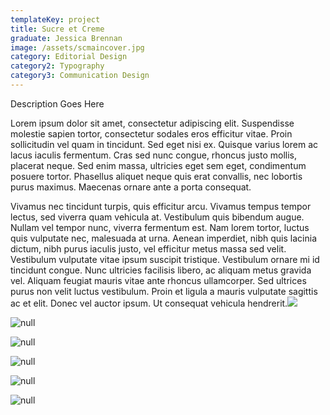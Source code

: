 ```yaml
---
templateKey: project
title: Sucre et Creme
graduate: Jessica Brennan
image: /assets/scmaincover.jpg
category: Editorial Design
category2: Typography
category3: Communication Design
---
```

Description Goes Here


Lorem ipsum dolor sit amet, consectetur adipiscing elit. Suspendisse molestie sapien tortor, consectetur sodales eros efficitur vitae. Proin sollicitudin vel quam in tincidunt. Sed eget nisi ex. Quisque varius lorem ac lacus iaculis fermentum. Cras sed nunc congue, rhoncus justo mollis, placerat neque. Sed enim massa, ultricies eget sem eget, condimentum posuere tortor. Phasellus aliquet neque quis erat convallis, nec lobortis purus maximus. Maecenas ornare ante a porta consequat.

Vivamus nec tincidunt turpis, quis efficitur arcu. Vivamus tempus tempor lectus, sed viverra quam vehicula at. Vestibulum quis bibendum augue. Nullam vel tempor nunc, viverra fermentum est. Nam lorem tortor, luctus quis vulputate nec, malesuada at urna. Aenean imperdiet, nibh quis lacinia dictum, nibh purus iaculis justo, vel efficitur metus massa sed velit. Vestibulum vulputate vitae ipsum suscipit tristique. Vestibulum ornare mi id tincidunt congue. Nunc ultricies facilisis libero, ac aliquam metus gravida vel. Aliquam feugiat mauris vitae ante rhoncus ullamcorper. Sed ultrices purus non velit luctus vestibulum. Proin et ligula a mauris vulputate sagittis ac et elit. Donec vel auctor ipsum. Ut consequat vehicula hendrerit.![](/assets/sccover01.jpg)

![null](/assets/sccovers02.jpg)

![null](/assets/scspread03.jpg)

![null](/assets/scspread04.jpg)

![null](/assets/sczoom01.jpg)

![null](/assets/sczoom02.jpg)
